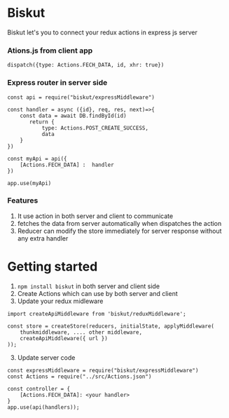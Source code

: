 # Biskut

Biskut let's you to connect your redux actions in express js server

### Ations.js from client app
```
dispatch({type: Actions.FECH_DATA, id, xhr: true})    
```

### Express router in server side
```
const api = require("biskut/expressMiddleware")

const handler = async ({id}, req, res, next)=>{
    const data = await DB.findById(id)
       return { 
           type: Actions.POST_CREATE_SUCCESS,
           data
    }
})

const myApi = api({
    [Actions.FECH_DATA] :  handler
})

app.use(myApi)

```

### Features
1. It use action in both server and client to communicate
2. fetches the data from server automatically when dispatches the action
3. Reducer can modify the store immediately for server response  without any extra handler

# Getting started

1. `npm install biskut` in both server and client side
2. Create Actions which can use by both server and client
3. Update your redux midleware
```
import createApiMiddleware from 'biskut/reduxMiddleware';

const store = createStore(reducers, initialState, applyMiddleware(
    thunkmiddleware, .... other middleware,
    createApiMiddleware({ url })
));
```
3. Update server code
```
const expressMiddleware = require("biskut/expressMiddleware")
const Actions = require("../src/Actions.json")

const controller = {
    [Actions.FECH_DATA]: <your handler>
}
app.use(api(handlers));

```
